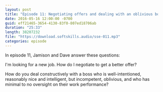 ```yaml
---
layout: post
title: "Episode 11: Negotiating offers and dealing with an oblivious boss"
date: 2016-05-16 12:00:00 -0700
guid: eff21465-3654-4130-83f0-807ed18706ab
duration: "25:33"
length: 38207232
file: "https://download.softskills.audio/sse-011.mp3"
categories: episode
---
```






In episode 11, Jamison and Dave answer these questions:

I'm looking for a new job. How do I negotiate to get a better offer?

How do you deal constructively with a boss who is well-intentioned, reasonably nice and intelligent, but incompetent, oblivious, and who has minimal to no oversight on their work performance?



